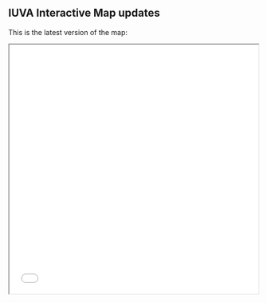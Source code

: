## IUVA Interactive Map updates

This is the latest version of the map:

<iframe src="test with video.html" height="500" width="500"></iframe>
